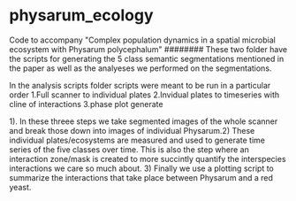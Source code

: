 # physarum_ecology
Code to accompany "Complex population dynamics in a spatial microbial ecosystem with Physarum polycephalum"
########
These two folder have the scripts for generating the 5 class semantic segmentations mentioned in the paper as well as the analyeses we performed on the segmentations.

In the analysis scripts folder scripts were meant to be run in a particular order 1.Full scanner to individual plates 2.Invidual plates to timeseries with cline of interactions 3.phase plot generate

1). In these threee steps we take segmented images of the whole scanner and break those down into images of individual Physarum.2) These individual plates/ecosystems are measured and used to generate time series of the five classes over time. This is also the step where an interaction zone/mask is created to more succintly quantify the interspecies interactions we care so much about. 3) Finally we use a plotting script to summarize the interactions that take place between Physarum and a red yeast.
